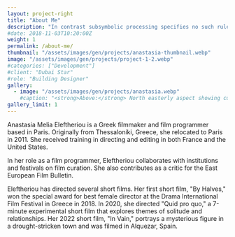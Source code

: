 ```yaml
---
layout: project-right
title: "About Me"
description: "In contrast subsymbolic processing specifies no such rules a priori and relies on emergent properties of processing units"
#date: 2018-11-03T10:20:00Z
weight: 1
permalink: /about-me/
thumbnail: "/assets/images/gen/projects/anastasia-thumbnail.webp"
image: "/assets/images/gen/projects/project-1-2.webp"
#categories: ["Development"]
#client: "Dubai Star"
#role: "Building Designer"
gallery:
  - image: "/assets/images/gen/projects/anastasia.webp"
    #caption: "<strong>Above:</strong> North easterly aspect showing curved design"
gallery_limit: 1
---
```


Anastasia Melia Eleftheriou is a Greek filmmaker and film programmer based in Paris. Originally from Thessaloniki, Greece, she relocated to Paris in 2011. She received training in directing and editing in both France and the United States. ​

In her role as a film programmer, Eleftheriou collaborates with institutions and festivals on film curation. She also contributes as a critic for the East European Film Bulletin. ​

Eleftheriou has directed several short films. Her first short film, "By Halves," won the special award for best female director at the Drama International Film Festival in Greece in 2018. In 2020, she directed "Quid pro quo," a 7-minute experimental short film that explores themes of solitude and relationships. Her 2022 short film, "In Vain," portrays a mysterious figure in a drought-stricken town and was filmed in Alquezar, Spain.